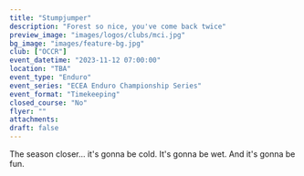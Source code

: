 ```yaml
---
title: "Stumpjumper"
description: "Forest so nice, you've come back twice"
preview_image: "images/logos/clubs/mci.jpg"
bg_image: "images/feature-bg.jpg"
club: ["OCCR"]
event_datetime: "2023-11-12 07:00:00"
location: "TBA"
event_type: "Enduro"
event_series: "ECEA Enduro Championship Series"
event_format: "Timekeeping"
closed_course: "No"
flyer: ""
attachments:
draft: false
---
```


The season closer... it's gonna be cold. It's gonna be wet. And it's gonna be fun.